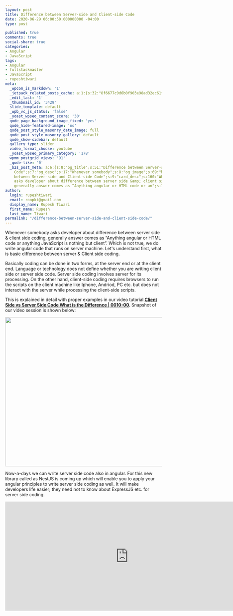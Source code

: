 ```yaml
---
layout: post
title: Difference between Server-side and Client-side Code
date: 2020-06-29 06:00:50.000000000 -04:00
type: post

published: true
comments: true
social-share: true
categories:
- Angular
- JavaScript
tags:
- Angular
- fullstackmaster
- JavaScript
- rupeshtiwari
meta:
  _wpcom_is_markdown: '1'
  _jetpack_related_posts_cache: a:1:{s:32:"8f6677c9d6b0f903e98ad32ec61f8deb";a:2:{s:7:"expires";i:1610778219;s:7:"payload";a:3:{i:0;a:1:{s:2:"id";i:3033;}i:1;a:1:{s:2:"id";i:3232;}i:2;a:1:{s:2:"id";i:2618;}}}}
  _edit_last: '1'
  _thumbnail_id: '3429'
  slide_template: default
  _wpb_vc_js_status: 'false'
  _yoast_wpseo_content_score: '30'
  qode_page_background_image_fixed: 'yes'
  qode_hide-featured-image: 'no'
  qode_post_style_masonry_date_image: full
  qode_post_style_masonry_gallery: default
  qode_show-sidebar: default
  gallery_type: slider
  video_format_choose: youtube
  _yoast_wpseo_primary_category: '178'
  wpmm_postgrid_views: '91'
  _qode-like: '0'
  _b2s_post_meta: a:6:{s:8:"og_title";s:51:"Difference between Server-side and Client-side
    Code";s:7:"og_desc";s:17:"Whenever somebody";s:8:"og_image";s:69:"https://blog.rupeshtiwari.com/wp-content/uploads/2020/06/RUPESH-1.png";s:10:"card_title";s:51:"Difference
    between Server-side and Client-side Code";s:9:"card_desc";s:160:"Whenever somebody
    asks developer about difference between server side &amp; client side coding,
    generally answer comes as “Anything angular or HTML code or an";s:10:"card_image";s:69:"https://blog.rupeshtiwari.com/wp-content/uploads/2020/06/RUPESH-1.png";}
author:
  login: rupeshtiwari
  email: roopkt@gmail.com
  display_name: Rupesh Tiwari
  first_name: Rupesh
  last_name: Tiwari
permalink: "/difference-between-server-side-and-client-side-code/"
---
```

<p>Whenever somebody asks developer about difference between server side &amp; client side coding, generally answer comes as “Anything angular or HTML code or anything JavaScript is nothing but client”. Which is not true, we do write angular code that runs on server machine. Let's understand first, what is basic difference between server &amp; Client side coding.</p>
<p>Basically coding can be done in two forms, at the server end or at the client end. Language or technology does not define whether you are writing client side or server side code. Server side coding involves server for its processing. On the other hand, client-side coding requires browsers to run the scripts on the client machine like Iphone, Andriod, PC etc. but does not interact with the server while processing the client-side scripts.</p>
<p>This is explained in detail with proper examples in our video tutorial <strong><a href="https://www.youtube.com/watch?v=8VG4xkeNNI4&amp;list=PLZed_adPqIJp9M8sXttDmlCzWzat44GRi&amp;index=2&amp;t=0s" target="_blank" rel="noopener noreferrer">Client Side vs Server Side Code What is the Difference | 0010-00</a><em>. </em></strong>Snapshot of our video session is shown below:</p>
<p><img class="alignnone size-full wp-image-3428" src="{{ site.baseurl }}/assets/2020/06/CSS1.png" alt="" width="856" height="478" /></p>
<p>Now-a-days we can write server side code also in angular. For this new library called as NestJS is coming up which will enable you to apply your angular principles to write server side coding as well. It will make developers life easier; they need not to know about ExpressJS etc. for server side coding.</p>
<p><iframe src="https://www.youtube.com/embed/8VG4xkeNNI4" width="790" height="350" frameborder="0" allowfullscreen="allowfullscreen"></iframe></p>
